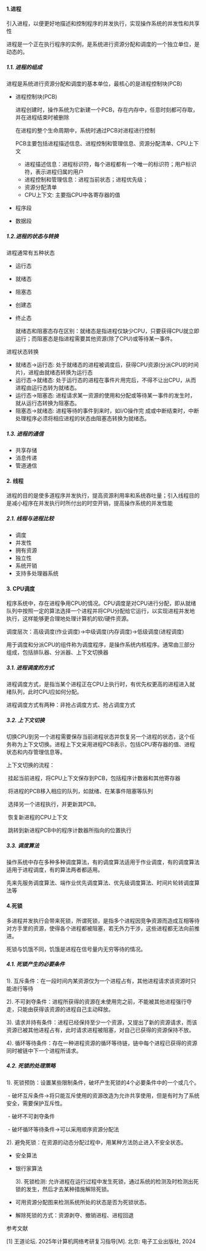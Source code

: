 #### 1.进程

  引入进程，以便更好地描述和控制程序的并发执行，实现操作系统的并发性和共享性

  进程是一个正在执行程序的实例，是系统进行资源分配和调度的一个独立单位，是动态的。

##### 1.1. 进程的组成

  进程是系统进行资源分配和调度的基本单位，最核心的是进程控制块(PCB)

* 进程控制块(PCB)

  进程创建时，操作系统为它新建一个PCB，存在内存中，任意时刻都可存取，并在进程结束时被删除

  在进程的整个生命周期中，系统时通过PCB对进程进行控制

  PCB主要包括进程描述信息、进程控制和管理信息、资源分配清单、CPU上下文

  * 进程描述信息：进程标识符，每个进程都有一个唯一的标识符；用户标识符，表示进程归属的用户
  * 进程控制和管理信息：进程当前状态；进程优先级；
  * 资源分配清单
  * CPU上下文: 主要指CPU中各寄存器的值

* 程序段

* 数据段

##### 1.2.进程的状态与转换

 进程通常有五种状态

* 运行态
* 就绪态
* 阻塞态

* 创建态

* 终止态

  就绪态和阻塞态存在区别：就绪态是指进程仅缺少CPU，只要获得CPU就立即运行；而阻塞态是指进程需要其他资源(除了CPU)或等待某一事件。

进程状态转换

* 就绪态->运行态: 处于就绪态的进程被调度后，获得CPU资源(分派CPU的时间片)，进程由就绪态转换为运行态
* 运行态->就绪态: 处于运行态的进程在事件片用完后，不得不让出CPU，从而进程由运行态转为就绪态。
* 运行态->阻塞态: 进程请求某一资源的使用和分配或等待某一事件的发生时，就从运行态转换为阻塞态。
* 阻塞态->就绪态: 进程等待的事件到来时，如I/O操作完 成或中断结束时，中断处理程序必须将相应进程的状态由阻塞态转换为就绪态。

##### 1.3. 进程的通信

* 共享存储
* 消息传递
* 管道通信

#### 2. 线程

 进程的目的是使多道程序并发执行，提高资源利用率和系统吞吐量；引入线程目的是减小程序在并发执行时所付出的时空开销，提高操作系统的并发性能

##### 2.1. 线程与进程比较

* 调度
* 并发性
* 拥有资源
* 独立性
* 系统开销
* 支持多处理器系统

#### 3. CPU调度

  程序系统中，存在进程争用CPU的情况。CPU调度是对CPU进行分配，即从就绪队列中按照一定的算法选择一个进程并将CPU分配给它运行，以实现进程并发地执行，这样能够更合理地处理计算机的软/硬件资源。

  调度层次：高级调度(作业调度)->中级调度(内存调度)->低级调度(进程调度)

  用于调度和分派CPU的组件称为调度程序，是操作系统内核程序。通常由三部分组成，包括排队器、分派器、上下文切换器

 ##### 3.1. 进程调度的方式

  进程调度方式，是指当某个进程正在CPU上执行时，有优先权更高的进程进入就绪队列，此时CPU应如何分配。

  进程调度方式有两种：非抢占调度方式、抢占调度方式

##### 3.2. 上下文切换

  切换CPU到另一个进程需要保存当前进程状态并恢复另一个进程的状态，这个任务称为上下文切换。进程上下文采用进程PCB表示，包括CPU寄存器的值、进程状态和内存管理信息等。

  上下文切换的流程：

​    挂起当前进程，将CPU上下文保存到PCB，包括程序计数器和其他寄存器

​    将进程的PCB移入相应的队列，如就绪、在某事件阻塞等队列

​    选择另一个进程执行，并更新其PCB。

​    恢复新进程的CPU上下文

​    跳转到新进程PCB中的程序计数器所指向的位置执行

##### 3.3. 调度算法

  操作系统中存在多种多种调度算法，有的调度算法适用于作业调度，有的调度算法适用于进程调度，有的算法两者都适用。

  先来先服务调度算法、端作业优先调度算法、优先级调度算法、时间片轮转调度算法等

#### 4.死锁

  多进程并发执行会带来死锁，所谓死锁，是指多个进程因竞争资源而造成互相等待对方手里的资源，使得各个进程都被阻塞，若无外力干涉，这些进程都无法向前推进。

  死锁与饥饿不同，饥饿是进程在信号量内无穷等待的情况。

 ##### 4.1. 死锁产生的必要条件

  1). 互斥条件：在一段时间内某资源仅为一个进程占有，其他进程请求该资源时只能进行等待

  2). 不可剥夺条件：进程所获得的资源在未使用完之前，不能被其他进程强行夺走，只能由获得该资源的进程自己主动释放。

  3). 请求并持有条件：进程已经保持至少一个资源，又提出了新的资源请求，而该资源已被其他进程占有，此时请求进程被阻塞，对自己已获得的资源保持不放。

  4). 循环等待条件：存在一种进程资源的循环等待链，链中每个进程已获得的资源同时被链中下一个进程所请求。

##### 4.2. 死锁的处理策略

  1). 死锁预防：设置某些限制条件，破坏产生死锁的4个必要条件中的一个或几个。

​      - 破坏互斥条件->将只能互斥使用的资源改造为允许共享使用，但是有时为了系统安全，需要保护互斥性。

​      - 破坏不可剥夺条件

​      - 破坏循环等待条件->可以采用顺序资源分配法

  2). 避免死锁：在资源的动态分配过程中，用某种方法防止进入不安全状态。

* 安全算法
* 银行家算法

  3). 死锁检测: 允许进程在运行过程中发生死锁，通过系统的检测及时检测出死锁的发生，然后才去某种措施解除死锁。

* 可用资源分配图来检测系统所处的状态是否为死锁状态。
* 解除死锁的方式：资源剥夺、撤销进程、进程回退



参考文献

[1] 王道论坛. 2025年计算机网络考研复习指导[M]. 北京: 电子工业出版社, 2024
